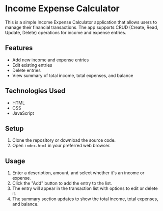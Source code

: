 # Income Expense Calculator

This is a simple Income Expense Calculator application that allows users to manage their financial transactions. The app supports CRUD (Create, Read, Update, Delete) operations for income and expense entries.

## Features

- Add new income and expense entries
- Edit existing entries
- Delete entries
- View summary of total income, total expenses, and balance

## Technologies Used

- HTML
- CSS
- JavaScript

## Setup

1. Clone the repository or download the source code.
2. Open `index.html` in your preferred web browser.

## Usage

1. Enter a description, amount, and select whether it's an income or expense.
2. Click the "Add" button to add the entry to the list.
3. The entry will appear in the transaction list with options to edit or delete it.
4. The summary section updates to show the total income, total expenses, and balance.